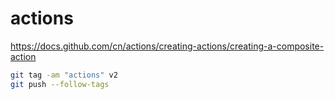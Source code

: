 # actions
https://docs.github.com/cn/actions/creating-actions/creating-a-composite-action

``` bash
git tag -am "actions" v2
git push --follow-tags

``` 